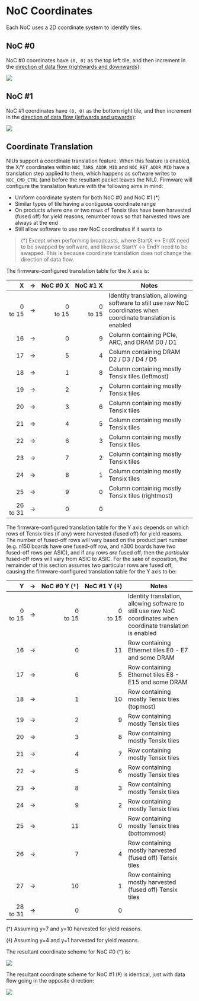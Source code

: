 # NoC Coordinates

Each NoC uses a 2D coordinate system to identify tiles.

## NoC #0

NoC #0 coordinates have `(0, 0)` as the top left tile, and then increment in the [direction of data flow (rightwards and downwards)](RoutingPaths.md):

![](../../Diagrams/Out/NoC_0_Coords.svg)

## NoC #1

NoC #1 coordinates have `(0, 0)` as the bottom right tile, and then increment in the [direction of data flow (leftwards and upwards)](RoutingPaths.md):

![](../../Diagrams/Out/NoC_1_Coords.svg)

## Coordinate Translation

NIUs support a coordinate translation feature. When this feature is enabled, the X/Y coordinates within `NOC_TARG_ADDR_MID` and `NOC_RET_ADDR_MID` have a translation step applied to them, which happens as software writes to `NOC_CMD_CTRL` (and before the resultant packet leaves the NIU). Firmware will configure the translation feature with the following aims in mind:
* Uniform coordinate system for both NoC #0 and NoC #1 (*)
* Similar types of tile having a contiguous coordinate range
* On products where one or two rows of Tensix tiles have been harvested (fused off) for yield reasons, renumber rows so that harvested rows are always at the end
* Still allow software to use raw NoC coordinates if it wants to

> (*) Except when performing broadcasts, where StartX ↔ EndX need to be swapped by software, and likewise StartY ↔ EndY need to be swapped. This is because coordinate translation does not change the direction of data flow.

The firmware-configured translation table for the X axis is:

|X|→|NoC&nbsp;#0&nbsp;X|NoC&nbsp;#1&nbsp;X|Notes|
|--:|--|--:|--:|---|
|0<br/>to&nbsp;15|→|0<br/>to&nbsp;15|0<br/>to&nbsp;15|Identity translation, allowing software to still use raw NoC coordinates when coordinate translation is enabled|
|16|→|0|9|Column containing PCIe, ARC, and DRAM D0 / D1|
|17|→|5|4|Column containing DRAM D2 / D3 / D4 / D5|
|18|→|1|8|Column containing mostly Tensix tiles (leftmost)|
|19|→|2|7|Column containing mostly Tensix tiles|
|20|→|3|6|Column containing mostly Tensix tiles|
|21|→|4|5|Column containing mostly Tensix tiles|
|22|→|6|3|Column containing mostly Tensix tiles|
|23|→|7|2|Column containing mostly Tensix tiles|
|24|→|8|1|Column containing mostly Tensix tiles|
|25|→|9|0|Column containing mostly Tensix tiles (rightmost)|
|26<br/>to&nbsp;31|→|0|0|

The firmware-configured translation table for the Y axis depends on which rows of Tensix tiles (if any) were harvested (fused off) for yield reasons. The number of fused-off rows will vary based on the product part number (e.g. n150 boards have one fused-off row, and n300 boards have two fused-off rows per ASIC), and if any rows _are_ fused off, then the _particular_ fused-off rows will vary from ASIC to ASIC. For the sake of exposition, the remainder of this section assumes two particular rows are fused off, causing the firmware-configured translation table for the Y axis to be:

|Y|→|NoC&nbsp;#0&nbsp;Y&nbsp;(†)|NoC&nbsp;#1&nbsp;Y&nbsp;(‡)|Notes|
|--:|---|--:|--:|---|
|0<br/>to&nbsp;15|→|0<br/>to&nbsp;15|0<br/>to&nbsp;15|Identity translation, allowing software to still use raw NoC coordinates when coordinate translation is enabled|
|16|→|0|11|Row containing Ethernet tiles E0 - E7 and some DRAM|
|17|→|6|5|Row containing Ethernet tiles E8 - E15 and some DRAM|
|18|→|1|10|Row containing mostly Tensix tiles (topmost)|
|19|→|2|9|Row containing mostly Tensix tiles|
|20|→|3|8|Row containing mostly Tensix tiles|
|21|→|4|7|Row containing mostly Tensix tiles|
|22|→|5|6|Row containing mostly Tensix tiles|
|23|→|8|3|Row containing mostly Tensix tiles|
|24|→|9|2|Row containing mostly Tensix tiles|
|25|→|11|0|Row containing mostly Tensix tiles (bottommost)|
|26|→|7|4|Row containing mostly harvested (fused off) Tensix tiles|
|27|→|10|1|Row containing mostly harvested (fused off) Tensix tiles|
|28<br/>to&nbsp;31|→|0|0|

(†) Assuming y=7 and y=10 harvested for yield reasons.

(‡) Assuming y=4 and y=1 harvested for yield reasons.

The resultant coordinate scheme for NoC #0 (†) is:

![](../../Diagrams/Out/NoC_0_TranslationCoords.svg)

The resultant coordinate scheme for NoC #1 (‡) is identical, just with data flow going in the opposite direction:

![](../../Diagrams/Out/NoC_1_TranslationCoords.svg)
